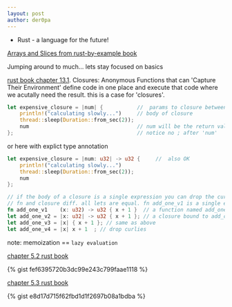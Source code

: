 ```yaml
---
layout: post
author: der0pa
---
```


* Rust - a language for the future!

[Arrays and Slices from rust-by-example book](https://doc.rust-lang.org/rust-by-example/primitives/array.html#arrays-and-slices)

Jumping around to much... lets stay focused on basics


[rust book chapter 13.1](https://doc.rust-lang.org/book/ch13-01-closures.html). 
Closures: Anonymous Functions that can 'Capture Their Environment'
define code in one place and execute that code where we acutally need the result. this is a case for 'closures'.

```rust
let expensive_closure = |num| {           //  params to closure between |..| 
    println!("calculating slowly...")     // body of closure
    thread::sleep(Duration::from_sec(2));
    num                                   // num will be the return value
};                                        // notice no ; after 'num'
```
or here with explict type annotation 
```rust
let expensive_closure = |num: u32| -> u32 {     //  also OK
    println!("calculating slowly...")    
    thread::sleep(Duration::from_sec(2));
    num                                  
};                                       
```
```rust
// if the body of a closure is a single expression you can drop the curly-braces.  
// fn and closure diff. all lets are equal. fn add_one_v1 is a single expression.  no semi-colon at closing } bracket
fn add_one_v1    (x: u32) -> u32 { x + 1 }  // a function named add_one_v1  
let add_one_v2 = |x: u32| -> u32 { x + 1 }; // a closure bound to add_one_v2 
let add_one_v3 = |x| { x + 1 }; // same as above  
let add_one_v4 = |x| x + 1  ; // drop curlies  
```

note: memoization == ```lazy evaluation```

[chapter 5.2 rust book](https://doc.rust-lang.org/book/ch05-02-example-structs.html)

{% gist fef6395720b3dc99e243c799faae1118 %} 

[chapter 5.3 rust book](https://doc.rust-lang.org/book/ch05-03-method-syntax.html)

{% gist e8d17d715f62fbd1d1f2697b08a1bdba %}
